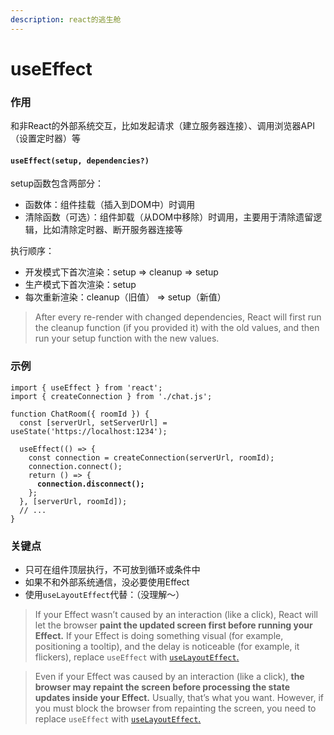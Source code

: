 ```yaml
---
description: react的逃生舱
---
```


# useEffect

### 作用

和非React的外部系统交互，比如发起请求（建立服务器连接）、调用浏览器API（设置定时器）等



#### `useEffect(setup, dependencies?)` <a href="#useeffect" id="useeffect"></a>

setup函数包含两部分：

* 函数体：组件挂载（插入到DOM中）时调用
* 清除函数（可选）：组件卸载（从DOM中移除）时调用，主要用于清除遗留逻辑，比如清除定时器、断开服务器连接等

执行顺序：

* 开发模式下首次渲染：setup => cleanup => setup
* 生产模式下首次渲染：setup
* 每次重新渲染：cleanup（旧值） => setup（新值）

> After every re-render with changed dependencies, React will first run the cleanup function (if you provided it) with the old values, and then run your setup function with the new values.

### 示例

<pre class="language-jsx"><code class="lang-jsx">import { useEffect } from 'react';
import { createConnection } from './chat.js';

function ChatRoom({ roomId }) {
  const [serverUrl, setServerUrl] = useState('https://localhost:1234');

  useEffect(() => {
    const connection = createConnection(serverUrl, roomId);
    connection.connect();
    return () => {
<strong>      connection.disconnect();
</strong>    };
  }, [serverUrl, roomId]);
  // ...
}
</code></pre>



### 关键点

* 只可在组件顶层执行，不可放到循环或条件中
* 如果不和外部系统通信，没必要使用Effect
* 使用`useLayoutEffect`代替：（没理解～）

> If your Effect wasn’t caused by an interaction (like a click), React will let the browser **paint the updated screen first before running your Effect.** If your Effect is doing something visual (for example, positioning a tooltip), and the delay is noticeable (for example, it flickers), replace `useEffect` with [`useLayoutEffect`.](https://react.dev/reference/react/useLayoutEffect)



> Even if your Effect was caused by an interaction (like a click), **the browser may repaint the screen before processing the state updates inside your Effect.** Usually, that’s what you want. However, if you must block the browser from repainting the screen, you need to replace `useEffect` with [`useLayoutEffect`.](https://react.dev/reference/react/useLayoutEffect)





